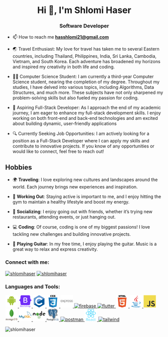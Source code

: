 <h1 align="center">Hi 👋, I'm Shlomi Haser</h1>
<h3 align="center">Software Developer</h3>

- 📫 How to reach me **hasshlomi21@gmail.com**

- 🌏 Travel Enthusiast: My love for travel has taken me to several Eastern countries, including Thailand, Philippines, India, Sri Lanka, Cambodia, Vietnam, and South Korea. Each adventure has broadened my horizons and inspired my creativity in both life and coding.

- 👨‍🎓 Computer Science Student: I am currently a third-year Computer Science student, nearing the completion of my degree. Throughout my studies, I have delved into various topics, including Algorithms, Data Structures, and much more. These subjects have not only sharpened my problem-solving skills but also fueled my passion for coding.

- 🌟 Aspiring Full-Stack Developer: As I approach the end of my academic journey, I am eager to enhance my full-stack development skills. I enjoy working on both front-end and back-end technologies and am excited about building dynamic, user-friendly applications

- 🔍 Currently Seeking Job Opportunities: I am actively looking for a position as a Full-Stack Developer where I can apply my skills and contribute to innovative projects. If you know of any opportunities or would like to connect, feel free to reach out!

## Hobbies

- 🌍 **Traveling**: I love exploring new cultures and landscapes around the world. Each journey brings new experiences and inspiration.
  
- 💪 **Working Out**: Staying active is important to me, and I enjoy hitting the gym to maintain a healthy lifestyle and boost my energy.

- 🎉 **Socializing**: I enjoy going out with friends, whether it’s trying new restaurants, attending events, or just hanging out.

- 💻 **Coding**: Of course, coding is one of my biggest passions! I love tackling new challenges and building innovative projects.

- 🎸 **Playing Guitar**: In my free time, I enjoy playing the guitar. Music is a great way to relax and express creativity.

<h3 align="left">Connect with me:</h3>
<p align="left">
<a href="https://linkedin.com/in/shlomihaser" target="blank"><img align="center" src="https://raw.githubusercontent.com/rahuldkjain/github-profile-readme-generator/master/src/images/icons/Social/linked-in-alt.svg" alt="shlomihaser" height="30" width="40" /></a>
<a href="https://instagram.com/shlomihaser" target="blank"><img align="center" src="https://raw.githubusercontent.com/rahuldkjain/github-profile-readme-generator/master/src/images/icons/Social/instagram.svg" alt="shlomihaser" height="30" width="40" /></a>
</p>

<h3 align="left">Languages and Tools:</h3>
<p align="left"> <a href="https://developer.android.com" target="_blank" rel="noreferrer"> <img src="https://raw.githubusercontent.com/devicons/devicon/master/icons/android/android-original-wordmark.svg" alt="android" width="40" height="40"/> </a> <a href="https://getbootstrap.com" target="_blank" rel="noreferrer"> <img src="https://raw.githubusercontent.com/devicons/devicon/master/icons/bootstrap/bootstrap-plain-wordmark.svg" alt="bootstrap" width="40" height="40"/> </a> <a href="https://www.cprogramming.com/" target="_blank" rel="noreferrer"> <img src="https://raw.githubusercontent.com/devicons/devicon/master/icons/c/c-original.svg" alt="c" width="40" height="40"/> </a> <a href="https://www.w3schools.com/css/" target="_blank" rel="noreferrer"> <img src="https://raw.githubusercontent.com/devicons/devicon/master/icons/css3/css3-original-wordmark.svg" alt="css3" width="40" height="40"/> </a> <a href="https://expressjs.com" target="_blank" rel="noreferrer"> <img src="https://raw.githubusercontent.com/devicons/devicon/master/icons/express/express-original-wordmark.svg" alt="express" width="40" height="40"/> </a> <a href="https://firebase.google.com/" target="_blank" rel="noreferrer"> <img src="https://www.vectorlogo.zone/logos/firebase/firebase-icon.svg" alt="firebase" width="40" height="40"/> </a> <a href="https://flutter.dev" target="_blank" rel="noreferrer"> <img src="https://www.vectorlogo.zone/logos/flutterio/flutterio-icon.svg" alt="flutter" width="40" height="40"/> </a> <a href="https://www.w3.org/html/" target="_blank" rel="noreferrer"> <img src="https://raw.githubusercontent.com/devicons/devicon/master/icons/html5/html5-original-wordmark.svg" alt="html5" width="40" height="40"/> </a> <a href="https://www.java.com" target="_blank" rel="noreferrer"> <img src="https://raw.githubusercontent.com/devicons/devicon/master/icons/java/java-original.svg" alt="java" width="40" height="40"/> </a> <a href="https://developer.mozilla.org/en-US/docs/Web/JavaScript" target="_blank" rel="noreferrer"> <img src="https://raw.githubusercontent.com/devicons/devicon/master/icons/javascript/javascript-original.svg" alt="javascript" width="40" height="40"/> </a> <a href="https://www.mongodb.com/" target="_blank" rel="noreferrer"> <img src="https://raw.githubusercontent.com/devicons/devicon/master/icons/mongodb/mongodb-original-wordmark.svg" alt="mongodb" width="40" height="40"/> </a> <a href="https://www.mysql.com/" target="_blank" rel="noreferrer"> <img src="https://raw.githubusercontent.com/devicons/devicon/master/icons/mysql/mysql-original-wordmark.svg" alt="mysql" width="40" height="40"/> </a> <a href="https://nodejs.org" target="_blank" rel="noreferrer"> <img src="https://raw.githubusercontent.com/devicons/devicon/master/icons/nodejs/nodejs-original-wordmark.svg" alt="nodejs" width="40" height="40"/> </a> <a href="https://www.postgresql.org" target="_blank" rel="noreferrer"> <img src="https://raw.githubusercontent.com/devicons/devicon/master/icons/postgresql/postgresql-original-wordmark.svg" alt="postgresql" width="40" height="40"/> </a> <a href="https://postman.com" target="_blank" rel="noreferrer"> <img src="https://www.vectorlogo.zone/logos/getpostman/getpostman-icon.svg" alt="postman" width="40" height="40"/> </a> <a href="https://reactjs.org/" target="_blank" rel="noreferrer"> <img src="https://raw.githubusercontent.com/devicons/devicon/master/icons/react/react-original-wordmark.svg" alt="react" width="40" height="40"/> </a> <a href="https://tailwindcss.com/" target="_blank" rel="noreferrer"> <img src="https://www.vectorlogo.zone/logos/tailwindcss/tailwindcss-icon.svg" alt="tailwind" width="40" height="40"/> </a> </p>

<p><img align="center" src="https://github-readme-stats.vercel.app/api/top-langs?username=shlomihaser&show_icons=true&locale=en&layout=compact" alt="shlomihaser" /></p>
